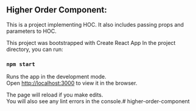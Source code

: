 ## Higher Order Component:
This is a project implementing HOC. It also includes passing props and parameters to HOC.

This project was bootstrapped with Create React App
In the project directory, you can run:

### `npm start`

Runs the app in the development mode.<br>
Open [http://localhost:3000](http://localhost:3000) to view it in the browser.

The page will reload if you make edits.<br>
You will also see any lint errors in the console.# higher-order-component
